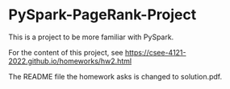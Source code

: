 # PySpark-PageRank-Project

This is a project to be more familiar with PySpark.

For the content of this project, see https://csee-4121-2022.github.io/homeworks/hw2.html

The README file the homework asks is changed to solution.pdf. 
